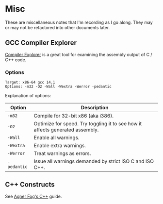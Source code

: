 # Misc

These are miscellaneous notes that I'm recording as I go along. They may or may not be refactored into other documents later.

## GCC Compiler Explorer

[Compiler Explorer](https://godbolt.org/) is a great tool for examining the assembly output of C / C++ code.

### Options

```text
Target: x86-64 gcc 14.1
Options: -m32 -O2 -Wall -Wextra -Werror -pedantic
```

Explanation of options:

| Option      | Description                                                                   |
| ----------- | ----------------------------------------------------------------------------- |
| `-m32`      | Compile for 32-bit x86 (aka i386).                                            |
| `-O2`       | Optimize for speed. Try toggling it to see how it affects generated assembly. |
| `-Wall`     | Enable all warnings.                                                          |
| `-Wextra`   | Enable extra warnings.                                                        |
| `-Werror`   | Treat warnings as errors.                                                     |
| `-pedantic` | Issue all warnings demanded by strict ISO C and ISO C++.                      |

## C++ Constructs

See [Agner Fog's C++](https://www.agner.org/optimize/optimizing_cpp.pdf) guide.
